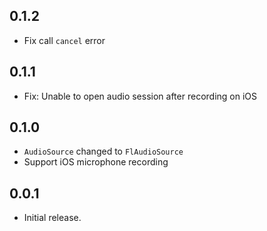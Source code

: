 ## 0.1.2

* Fix call `cancel` error

## 0.1.1

* Fix: Unable to open audio session after recording on iOS

## 0.1.0

* `AudioSource` changed to `FlAudioSource`
* Support iOS microphone recording

## 0.0.1

* Initial release.
